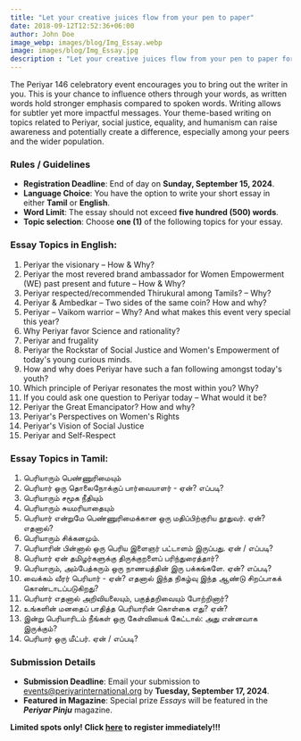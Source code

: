 ```yaml
---
title: "Let your creative juices flow from your pen to paper"
date: 2018-09-12T12:52:36+06:00
author: John Doe
image_webp: images/blog/Img_Essay.webp
image: images/blog/Img_Essay.jpg
description : "Let your creative juices flow from your pen to paper for the Periyar 145 celebratory event"
---
```


The Periyar 146 celebratory event encourages you to bring out the writer in you. This is your chance to influence others through your words, as written words hold stronger emphasis compared to spoken words. Writing allows for subtler yet more impactful messages. Your theme-based writing on topics related to Periyar, social justice, equality, and humanism can raise awareness and potentially create a difference, especially among your peers and the wider population.

### Rules / Guidelines

- **Registration Deadline**: End of day on **Sunday, September 15, 2024**.
- **Language Choice**: You have the option to write your short essay in either **Tamil** or **English**.
- **Word Limit**: The essay should not exceed **five hundred (500) words**.
- **Topic selection**: Choose **one (1)** of the following topics for your essay.

### Essay Topics in English:

1. Periyar the visionary – How & Why?
2. Periyar the most revered brand ambassador for Women Empowerment (WE) past present and future – How & Why?
3. Periyar respected/recommended Thirukural among Tamils? – Why?
4. Periyar & Ambedkar – Two sides of the same coin? How and why?
5. Periyar – Vaikom warrior – Why? And what makes this event very special this year?
6. Why Periyar favor Science and rationality?
7. Periyar and frugality
8. Periyar the Rockstar of Social Justice and Women's Empowerment of today's young curious minds.
9. How and why does Periyar have such a fan following amongst today's youth?
10. Which principle of Periyar resonates the most within you? Why?
11. If you could ask one question to Periyar today – What would it be?
12. Periyar the Great Emancipator? How and why?
13. Periyar's Perspectives on Women's Rights
14. Periyar's Vision of Social Justice
15. Periyar and Self-Respect 

### Essay Topics in Tamil:

1. பெரியாரும் பெண்ணுரிமையும்
2. பெரியார் ஒரு தொலைநோக்குப் பார்வையாளர் - ஏன்? எப்படி?
3. பெரியாரும் சமூக நீதியும்
4. பெரியாரும் சுயமரியாதையும்
5. பெரியார் என்றுமே பெண்ணுரிமைக்கான ஒரு மதிப்பிற்குரிய தூதுவர். ஏன்? எதனால்?
6. பெரியாரும் சிக்கனமும்.
7. பெரியாரின் பின்னால் ஒரு பெரிய இளைஞர் பட்டாளம் இருப்பது. ஏன் / எப்படி?
8. பெரியார் ஏன் தமிழர்களுக்கு திருக்குறளைப் பரிந்துரைத்தார்?
9. பெரியாரும், அம்பேத்கரும் ஒரு நாணயத்தின் இரு பக்கங்களே. ஏன்? எப்படி?
10. வைக்கம் வீரர் பெரியார்  - ஏன்?  எதனால் இந்த நிகழ்வு இந்த ஆண்டு சிறப்பாகக் கொண்டாடப்படுகிறது?
11. பெரியார் எதனால் அறிவியலையும், பகுத்தறிவையும் போற்றினார்?
12. உங்களின் மனதைப் பாதித்த பெரியாரின் கொள்கை எது? ஏன்?
13. இன்று பெரியாரிடம் நீங்கள் ஒரு கேள்வியைக் கேட்டால்: அது என்னவாக இருக்கும்?
14. பெரியார் ஒரு மீட்பர். ஏன் / எப்படி?

### Submission Details

- **Submission Deadline**: Email your submission to events@periyarinternational.org by **Tuesday, September 17, 2024**.
- **Featured in Magazine**: Special prize *Essays* will be featured in the ***Periyar Pinju*** magazine.

**Limited spots only! Click [here](#) to register immediately!!!**

<div data-paperform-id="hsomy1uf"></div><script>(function() {var script = document.createElement('script'); script.src = "https://paperform.co/__embed.min.js"; document.body.appendChild(script); })()</script>